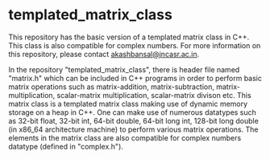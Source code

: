 # templated_matrix_class
This repository has the basic version of a templated matrix class in C++. This class is also compatible for  complex numbers. For more information on this repository, please contact [akashbansal@jncasr.ac.in](mailto:akashbansal@jncasr.ac.in).

In the repository "templated_matrix_class", there is header file named "matrix.h" which can be included in C++ programs in order to perform basic matrix operations such as matrix-addition, matrix-subtraction, matrix-multiplication, scalar-matrix multiplication, scalar-matrix divison etc.
This matrix class is a templated matrix class making use of dynamic memory storage on a heap in C++. One can make use of numerous datatypes such as 32-bit float, 32-bit int, 64-bit double, 64-bit long int, 128-bit long double (in x86_64 architecture machine) to perform various matrix operations.
The elements in the matrix class are also compatible for complex numbers datatype (defined in "complex.h").
